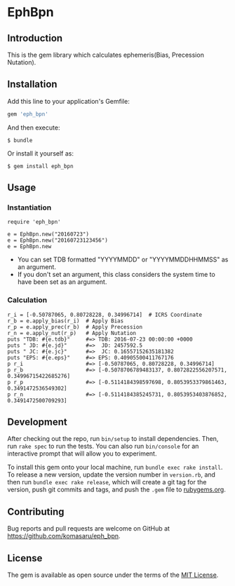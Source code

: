# EphBpn

## Introduction

This is the gem library which calculates ephemeris(Bias, Precession Nutation).

## Installation

Add this line to your application's Gemfile:

```ruby
gem 'eph_bpn'
```

And then execute:

    $ bundle

Or install it yourself as:

    $ gem install eph_bpn

## Usage

### Instantiation

    require 'eph_bpn'
    
    e = EphBpn.new("20160723")
    e = EphBpn.new("20160723123456")
    e = EphBpn.new

* You can set TDB formatted "YYYYMMDD" or "YYYYMMDDHHMMSS" as an argument.
* If you don't set an argument, this class considers the system time to have been set as an argument.

### Calculation

    r_i = [-0.50787065, 0.80728228, 0.34996714]  # ICRS Coordinate
    r_b = e.apply_bias(r_i)  # Apply Bias
    r_p = e.apply_prec(r_b)  # Apply Precession
    r_n = e.apply_nut(r_p)   # Apply Nutation
    puts "TDB: #{e.tdb}"     #=> TDB: 2016-07-23 00:00:00 +0000
    puts " JD: #{e.jd}"      #=>  JD: 2457592.5
    puts " JC: #{e.jc}"      #=>  JC: 0.16557152635181382
    puts "EPS: #{e.eps}"     #=> EPS: 0.40905500411767176
    p r_i                    #=> [-0.50787065, 0.80728228, 0.34996714]
    p r_b                    #=> [-0.5078706789483137, 0.8072822556207571, 0.34996715422685276]
    p r_p                    #=> [-0.5114184398597698, 0.8053953379861463, 0.3491472536549302]
    p r_n                    #=> [-0.5114184385245731, 0.8053953403876852, 0.3491472500709293]

## Development

After checking out the repo, run `bin/setup` to install dependencies. Then, run `rake spec` to run the tests. You can also run `bin/console` for an interactive prompt that will allow you to experiment.

To install this gem onto your local machine, run `bundle exec rake install`. To release a new version, update the version number in `version.rb`, and then run `bundle exec rake release`, which will create a git tag for the version, push git commits and tags, and push the `.gem` file to [rubygems.org](https://rubygems.org).

## Contributing

Bug reports and pull requests are welcome on GitHub at https://github.com/komasaru/eph_bpn.


## License

The gem is available as open source under the terms of the [MIT License](http://opensource.org/licenses/MIT).

